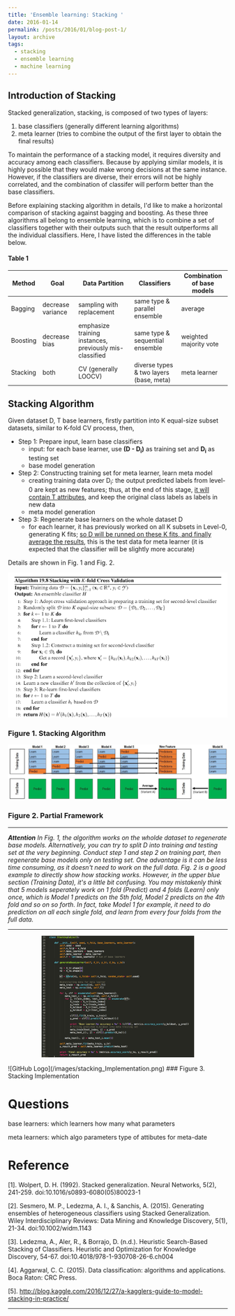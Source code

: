 ```yaml
---
title: 'Ensemble learning: Stacking '
date: 2016-01-14
permalink: /posts/2016/01/blog-post-1/
layout: archive
tags:
  - stacking
  - ensemble learning
  - machine learning
---
```


## Introduction of Stacking

Stacked generalization, stacking, is composed of two types of layers: 
1. base classifiers (generally different learning algorithms)
2. meta learner (tries to combine the output of the first layer to obtain the final results)

To maintain the performance of a stacking model, it requires diversity and accuracy among each classifiers. Because by applying similar models, it is highly possible that they would make wrong decisions at the same instance. However, if the classifiers are diverse, their errors will not be highly correlated, and the combination of classifer will perform better than the base classifiers.

Before explaining stacking algorithm in details, I'd like to make a horizontal comparison of stacking against bagging and boosting. As these three algorithms all belong to ensemble learning, which is to combine a set of classifiers together with their outputs such that the result outperforms all the individual classifiers. Here, I have listed the differences in the table below. 

#### Table 1

| Method       | Goal             |  Data Partition                                        | Classifiers                            | Combination of base models|
| ---------    | ---------------  | ---------------------------------------                | ----------------------------           | ------------|
| Bagging | decrease variance| sampling with replacement                              | same type & parallel ensemble           | average|    
| Boosting | decrease bias    | emphasize training instances, previously mis-classified| same type & sequential ensemble         | weighted majority vote |
| Stacking | both             | CV (generally LOOCV)                                   | diverse types & two layers (base, meta) | meta learner|                            

## Stacking Algorithm

Given dataset D, T base learners, firstly partition into K equal-size subset datasets, similar to K-fold CV process, then,
* Step 1: Prepare input, learn base classifiers
  * input: for each base learner, use **(D - D<sub>i</sub>)** as training set and **D<sub>i</sub>** as testing set
  * base model generation
* Step 2: Constructing training set for meta learner, learn meta model
  * creating training data over D<sub>i</sub>: the output predicted labels from level-0 are kept as new features; thus, at the end of this stage, <ins>it will contain T attributes</ins>, and keep the original class labels as labels in new data
  * meta model generation
* Step 3: Regenerate base learners on the whole dataset D
  * for each learner, it has previously worked on all K subsets in Level-0, generating K fits; <ins>so D will be runned on these K fits, and finally average the results</ins>, this is the test data for meta learner (it is expected that the classifier will be slightly more accurate)

Details are shown in Fig. 1 and Fig. 2.

![GitHub Logo](/images/stacking_algo.png)
### Figure 1. Stacking Algorithm


![GitHub Logo](/images/stacking.jpg)
### Figure 2. Partial Framework

---

<var>**Attention** In Fig. 1, the algorithm works on the wholde dataset to regenerate base models. Alternatively, you can try to split D into training and testing set at the very beginning. Conduct step 1 and step 2 on training part, then regenerate base models only on testing set. One advantage is it can be less time consuming, as it doesn't need to work on the full data. Fig. 2 is a good example to directly show how stacking works. However, in the upper blue section (Training Data), it's a little bit confusing. You may mistakenly think that 5 models seperately work on 1 fold (Predict) and 4 folds (Learn) only once, which is Model 1 predicts on the 5th fold, Model 2 predicts on the 4th fold and so on so forth. In fact, take Model 1 for example, it need to do prediction on all each single fold, and learn from every four folds from the full data.</var>

---
<p align="center">
  <img src="/images/stacking_Implementation.png" width="350"/>
</p>
![GitHub Logo](/images/stacking_Implementation.png)
### Figure 3. Stacking Implementation




Questions
========

base learners:
which learners
how many
what parameters

meta learners:
which algo
parameters
type of attibutes for meta-date










Reference
========

[1]. Wolpert, D. H. (1992). Stacked generalization. Neural Networks, 5(2), 241-259. doi:10.1016/s0893-6080(05)80023-1

[2]. Sesmero, M. P., Ledezma, A. I., & Sanchis, A. (2015). Generating ensembles of heterogeneous classifiers using Stacked Generalization. Wiley Interdisciplinary Reviews: Data Mining and Knowledge Discovery, 5(1), 21-34. doi:10.1002/widm.1143

[3]. Ledezma, A., Aler, R., & Borrajo, D. (n.d.). Heuristic Search-Based Stacking of Classifiers. Heuristic and Optimization for Knowledge Discovery, 54-67. doi:10.4018/978-1-930708-26-6.ch004

[4]. Aggarwal, C. C. (2015). Data classification: algorithms and applications. Boca Raton: CRC Press.

[5]. http://blog.kaggle.com/2016/12/27/a-kagglers-guide-to-model-stacking-in-practice/


------